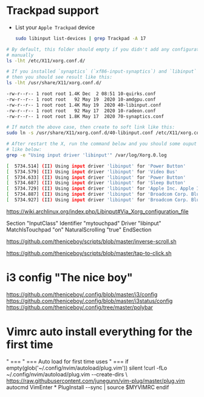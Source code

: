 # Trackpad support

- List your `Apple Trackpad` device

    ```bash
    sudo libinput list-devices | grep Trackpad -A 17
    ```



```bash
# By default, this folder should empty if you didn't add any configuration
# manually
ls -lht /etc/X11/xorg.conf.d/

# If you installed `synaptics` (`xf86-input-synaptics`) and `libinput` (`xf86-input-libinput`),
# then you should see result like this:
ls -lht /usr/share/X11/xorg.conf.d/

-rw-r--r-- 1 root root 1.4K Dec  2 08:51 10-quirks.conf
-rw-r--r-- 1 root root   92 May 19  2020 10-amdgpu.conf
-rw-r--r-- 1 root root 1.4K May 19  2020 40-libinput.conf
-rw-r--r-- 1 root root   92 May 17  2020 10-radeon.conf
-rw-r--r-- 1 root root 1.8K May 17  2020 70-synaptics.conf

# If match the above case, then create to soft link like this:
sudo ln -s /usr/share/X11/xorg.conf.d/40-libinput.conf /etc/X11/xorg.conf.d/40-libinput.conf

# After restart the X, run the command below and you should some ouput
# like below:
grep -e "Using input driver 'libinput'" /var/log/Xorg.0.log

[  5734.514] (II) Using input driver 'libinput' for 'Power Button'
[  5734.579] (II) Using input driver 'libinput' for 'Video Bus'
[  5734.633] (II) Using input driver 'libinput' for 'Power Button'
[  5734.687] (II) Using input driver 'libinput' for 'Sleep Button'
[  5734.729] (II) Using input driver 'libinput' for 'Apple Inc. Apple Internal Keyboard / Trackpad'
[  5734.887] (II) Using input driver 'libinput' for 'Broadcom Corp. Bluetooth USB Host Controller'
[  5734.927] (II) Using input driver 'libinput' for 'Broadcom Corp. Bluetooth USB Host Controller'""
```

https://wiki.archlinux.org/index.php/Libinput#Via_Xorg_configuration_file

Section "InputClass"
   Identifier "mytouchpad"
   Driver "libinput"
   MatchIsTouchpad "on"
   NaturalScrolling "true"
EndSection

https://github.com/theniceboy/scripts/blob/master/inverse-scroll.sh

https://github.com/theniceboy/scripts/blob/master/tap-to-click.sh

# i3 config "The nice boy"
https://github.com/theniceboy/.config/blob/master/i3/config
https://github.com/theniceboy/.config/blob/master/i3status/config
https://github.com/theniceboy/.config/tree/master/polybar


# Vimrc auto install everything for the first time
" ===
" === Auto load for first time uses
" ===
if empty(glob('~/.config/nvim/autoload/plug.vim'))
	silent !curl -fLo ~/.config/nvim/autoload/plug.vim --create-dirs
				\ https://raw.githubusercontent.com/junegunn/vim-plug/master/plug.vim
	autocmd VimEnter * PlugInstall --sync | source $MYVIMRC
endif
